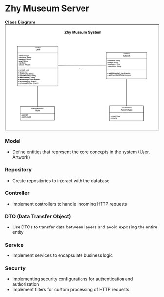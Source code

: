 # Zhy Museum Server

**Class Diagram**
![alt text](https://github.com/ZainabHY/Zhy-Museum-Server/blob/main/Museum-%20class%20UML.png) 


### Model
* Define entities that represent the core concepts in the system (User, Artwork)

### Repository
* Create repositories to interact with the database

### Controller
* Implement controllers to handle incoming HTTP requests

### DTO (Data Transfer Object)
* Use DTOs to transfer data between layers and avoid exposing the entire entity

### Service
* Implement services to encapsulate business logic

### Security
* Implementing security configurations for authentication and authorization
* Implement filters for custom processing of HTTP requests
